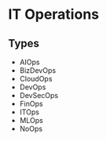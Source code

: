 # IT Operations

## Types

- AIOps
- BizDevOps
- CloudOps
- DevOps
- DevSecOps
- FinOps
- ITOps
- MLOps
- NoOps
